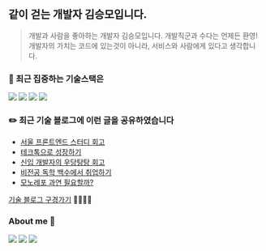 <!--
**endmoseung/endmoseung** is a ✨ _special_ ✨ repository because its `README.md` (this file) appears on your GitHub profile.


Here are some ideas to get you started:

- 🔭 I’m currently working on ...
- 🌱 I’m currently learning ...
- 👯 I’m looking to collaborate on ...
- 🤔 I’m looking for help with ...
- 💬 Ask me about ...
- 📫 How to reach me: ...
- 😄 Pronouns: ...
- ⚡ Fun fact: ...
-->

## 같이 걷는 개발자 김승모입니다.
> 개발과 사람을 좋아하는 개발자 김승모입니다. 개발직군과 수다는 언제든 환영!<br/>
> 개발자의 가치는 코드에 있는것이 아니라, 서비스와 사람에게 있다고 생각합니다.
### 🎯 최근 집중하는 기술스택은 
<div>
  <img src="https://img.shields.io/badge/TypeScript-blue?style=for-the-badge&logo=TypeScript&logoColor=black">
  <img src="https://img.shields.io/badge/React.js-skyblue?style=for-the-badge&logo=React&logoColor=black">
  <img src="https://img.shields.io/badge/react_query-FF4154?style=for-the-badge&logo=ReactQuery&logoColor=white">
  <img src="https://img.shields.io/badge/Next.js-000000?style=for-the-badge&logo=Next.js&logoColor=white">
</div>

### ✏️ 최근 기술 블로그에 이런 글을 공유하였습니다
<!-- https://github.com/gautamkrishnar/blog-post-workflow -->
<!-- BLOG-POST-LIST:START -->
- [서울 프론트엔드 스터디 회고](https://velog.io/@endmoseung/%ED%94%84%EB%A1%A0%ED%8A%B8%EC%97%94%EB%93%9C-%EC%8A%A4%ED%84%B0%EB%94%94-%ED%9A%8C%EA%B3%A0)
- [테크톡으로 성장하기](https://velog.io/@endmoseung/%ED%85%8C%ED%81%AC%ED%86%A1%EC%9C%BC%EB%A1%9C-%EC%84%B1%EC%9E%A5%ED%95%98%EA%B8%B0)
- [신입 개발자의 우당탕탕 회고](https://velog.io/@endmoseung/%EC%8B%A0%EC%9E%85%EA%B0%9C%EB%B0%9C%EC%9E%90%EC%9D%98-%EC%9A%B0%EB%8B%B9%ED%83%95%ED%83%95-%ED%9A%8C%EA%B3%A0)
- [비전공 독학 백수에서 취업하기](https://velog.io/@endmoseung/%EB%B9%84%EC%A0%84%EA%B3%B5-%EB%8F%85%ED%95%99-%EB%B0%B1%EC%88%98%EC%97%90%EC%84%9C-%EC%B7%A8%EC%97%85%ED%95%98%EA%B8%B0)
- [모노레포 과연 필요할까?](https://velog.io/@endmoseung/%EB%AA%A8%EB%85%B8%EB%A0%88%ED%8F%AC-%EA%B3%BC%EC%97%B0-%ED%95%84%EC%9A%94%ED%95%A0%EA%B9%8C)
<!-- BLOG-POST-LIST:END -->
[기술 블로그 구경가기](https://velog.io/@endmoseung)  🏃🏻‍♀️💨

### About me 💞️
<a href="https://velog.io/@endmoseung" target="_blank"><img src="https://img.shields.io/badge/Velog-20C997?style=flat-square&logo=velog&logoColor=white"/></a>
<a href="https://www.instagram.com/mo___seung_2/" target="_blank"><img src="https://img.shields.io/badge/Instagram-E4405F?style=flat-square&logo=instagram&logoColor=white"/></a>
<a href="https://www.linkedin.com/in/%EC%8A%B9%EB%AA%A8-%EA%B9%80-848b2b242/" target="_blank"><img src="https://img.shields.io/badge/LinkedIn-0966c2?style=flat-square&logo=linkedin&logoColor=white"/></a>
